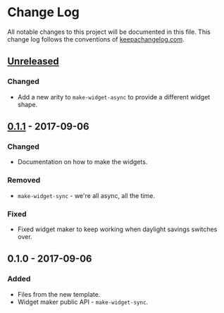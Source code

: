 # Change Log
All notable changes to this project will be documented in this file. This change log follows the conventions of [keepachangelog.com](http://keepachangelog.com/).

## [Unreleased]
### Changed
- Add a new arity to `make-widget-async` to provide a different widget shape.

## [0.1.1] - 2017-09-06
### Changed
- Documentation on how to make the widgets.

### Removed
- `make-widget-sync` - we're all async, all the time.

### Fixed
- Fixed widget maker to keep working when daylight savings switches over.

## 0.1.0 - 2017-09-06
### Added
- Files from the new template.
- Widget maker public API - `make-widget-sync`.

[Unreleased]: https://github.com/your-name/clojure-test/compare/0.1.1...HEAD
[0.1.1]: https://github.com/your-name/clojure-test/compare/0.1.0...0.1.1
